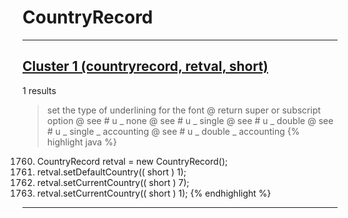 # CountryRecord

***

## [Cluster 1 (countryrecord, retval, short)](./1)
1 results
> set the type of underlining for the font @ return super or subscript option @ see # u _ none @ see # u _ single @ see # u _ double @ see # u _ single _ accounting @ see # u _ double _ accounting 
{% highlight java %}
1760. CountryRecord retval = new CountryRecord();
1762. retval.setDefaultCountry(( short ) 1);
1766.   retval.setCurrentCountry(( short ) 7);
1769.   retval.setCurrentCountry(( short ) 1);
{% endhighlight %}

***

